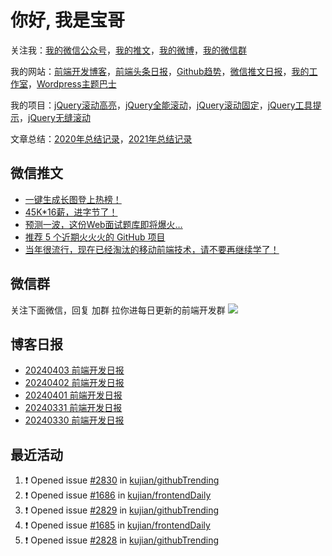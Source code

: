 
# 你好, 我是宝哥

关注我：[我的微信公众号](https://open.weixin.qq.com/qr/code?username=caibaojian_com)，[我的推文](https://weixin.qdkfweb.cn/)，[我的微博](https://weibo.com/kujian)，[我的微信群](https://qdkfweb.cn/go/weixinqun)

我的网站：[前端开发博客](https://qdkfweb.cn/)，[前端头条日报](https://toutiao.qdkfweb.cn/)，[Github趋势](https://github.qdkfweb.cn/)，[微信推文日报](https://weixin.qdkfweb.cn/)，[我的工作室](https://diy.qdkfweb.cn/)，[Wordpress主题巴士](https://wp.qdkfweb.cn/)

我的项目：[jQuery滚动高亮](https://github.com/kujian/scrollHighlight)，[jQuery全能滚动](https://github.com/kujian/power-slider)，[jQuery滚动固定](https://github.com/kujian/scrollfix)，[jQuery工具提示](https://github.com/kujian/tooltip)，[jQuery无缝滚动](http://github.com/kujian/scrollForever)

文章总结：[2020年总结记录](https://mp.weixin.qq.com/s/u0YW8BFWYLquVauhHrkSMQ)，[2021年总结记录](https://mp.weixin.qq.com/s/zMnxIpxMdDrIyuLxHRnSPw)


## 微信推文

<!-- BLOG-POST-LIST:START -->
- [一键生成长图登上热榜！](https://weixin.qdkfweb.cn/42097.html)
- [45K*16薪，进字节了！](https://weixin.qdkfweb.cn/42098.html)
- [预测一波，这份Web面试题库即将爆火…](https://weixin.qdkfweb.cn/42057.html)
- [推荐 5 个近期火火火的 GitHub 项目](https://weixin.qdkfweb.cn/42058.html)
- [当年很流行，现在已经淘汰的移动前端技术，请不要再继续学了！](https://weixin.qdkfweb.cn/41962.html)
<!-- BLOG-POST-LIST:END -->

## 微信群
关注下面微信，回复 加群 拉你进每日更新的前端开发群
![](https://pic.qdkfweb.cn/uploads/2023/11/weixin.png)

## 博客日报

<!-- DAILY:START -->
- [20240403 前端开发日报](https://qdkfweb.cn/fe-daily-20240403.html)
- [20240402 前端开发日报](https://qdkfweb.cn/fe-daily-20240402.html)
- [20240401 前端开发日报](https://qdkfweb.cn/fe-daily-20240401.html)
- [20240331 前端开发日报](https://qdkfweb.cn/fe-daily-20240331.html)
- [20240330 前端开发日报](https://qdkfweb.cn/fe-daily-20240330.html)
<!-- DAILY:END -->


## 最近活动

<!--START_SECTION:activity-->
1. ❗ Opened issue [#2830](https://github.com/kujian/githubTrending/issues/2830) in [kujian/githubTrending](https://github.com/kujian/githubTrending)
2. ❗ Opened issue [#1686](https://github.com/kujian/frontendDaily/issues/1686) in [kujian/frontendDaily](https://github.com/kujian/frontendDaily)
3. ❗ Opened issue [#2829](https://github.com/kujian/githubTrending/issues/2829) in [kujian/githubTrending](https://github.com/kujian/githubTrending)
4. ❗ Opened issue [#1685](https://github.com/kujian/frontendDaily/issues/1685) in [kujian/frontendDaily](https://github.com/kujian/frontendDaily)
5. ❗ Opened issue [#2828](https://github.com/kujian/githubTrending/issues/2828) in [kujian/githubTrending](https://github.com/kujian/githubTrending)
<!--END_SECTION:activity-->

